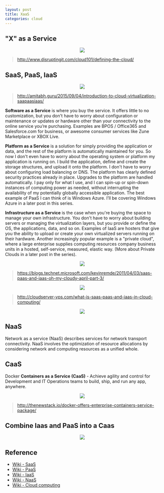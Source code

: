 ```yaml
---
layout: post
title: XaaS
categories: cloud
---
```


## "X" as a Service

<p align="center">
<img src="http://www.disruptingit.com/wp-content/uploads/2013/03/Star-aaS-1024x568.png">
</p>

> http://www.disruptingit.com/cloud101/defining-the-cloud/


## SaaS, PaaS, IaaS

<p align="center">
<img src="http://amitabh.guru/wp-content/uploads/2015/09/saa_paas_iaas.gif">
</p>

> http://amitabh.guru/2015/09/04/introduction-to-cloud-virtualization-saapaasiaas/

**Software as a Service** is where you buy the service.  It offers little to no customization, 
but you don't have to worry about configuration or maintenance or updates or hardware other than 
your connectivity to the online service you’re purchasing. Examples are BPOS / Office365 and
Salesforce.com for business, or awesome consumer services like Zune Marketplace or XBOX Live. 

**Platform as a Service** is a solution for simply providing the application or data, and the 
rest of the platform is automatically maintained for you. So now I don't even have to worry about
the operating system or platform my application is running on. I build the application, define and 
create the storage structures, and upload it onto the platform.  I don't have to worry about
configuring load balancing or DNS.  The platform has clearly defined security practices already 
in place.  Upgrades to the platform are handled automatically.  I pay only for what I use, 
and I can spin-up or spin-down instances of computing power as needed, without interrupting 
the availability of my potentially globally accessible application.  The best example of PaaS 
I can think of is Windows Azure.  I’ll be covering Windows Azure in a later post in this series.

**Infrastructure as a Service** is the case when you're buying the space to manage your own 
infrastructure.  You don't have to worry about building servers or managing the virtualization
layers, but you provide or define the OS, the applications, data, and so on. 
Examples of IaaS are hosters that give you the ability to upload or create your own virtualized 
servers running on their hardware.  Another increasingly popular example is a "private cloud", 
where a large enterprise supplies computing resources company business units in a hosted, 
self-service, measured, elastic way.  (More about Private Clouds in a later post in the series).

<p align="center">
<img src="http://mschnlnine.vo.llnwd.net/d1/inetpub/kevinremde/Images/679669067395_DBE9/image_thumb.png">
</p>

> https://blogs.technet.microsoft.com/kevinremde/2011/04/03/saas-paas-and-iaas-oh-my-cloudy-april-part-3/


<p align="center">
<img src="http://cloudserver-vps.com/wp-content/uploads/2015/12/IaaS_PaaS_SaaS.jpg">
</p>

> http://cloudserver-vps.com/what-is-saas-paas-and-iaas-in-cloud-computing/

<p align="center">
<img src="https://upload.wikimedia.org/wikipedia/commons/thumb/3/3c/Cloud_computing_layers.png/300px-Cloud_computing_layers.png">
</p>

## NaaS

Network as a service (NaaS) describes services for network transport connectivity. 
NaaS involves the optimization of resource allocations by considering network and 
computing resources as a unified whole.

## CaaS

Docker **Containers as a Service (CaaS)** - Achieve agility and control for Development and IT Operations teams to build, ship, and run any app, anywhere.

<p align="center">
<img src="http://thenewstack.io/wp-content/uploads/2016/02/Docker-CaaS.png">
</p>

> http://thenewstack.io/docker-offers-enterprise-containers-service-package/

## Combine Iaas and PaaS into a Caas

<p align="center">
<img src="http://i.stack.imgur.com/CzsG9.png">
</p>

## Reference

- [Wiki - SaaS](https://en.wikipedia.org/wiki/Software_as_a_service)
- [Wiki - PaaS](https://en.wikipedia.org/wiki/Platform_as_a_service)
- [Wiki - IaaS](https://en.wikipedia.org/wiki/Cloud_computing#Infrastructure_as_a_service_.28IaaS.29)
- [Wiki - NaaS](https://en.wikipedia.org/wiki/Network_as_a_service)
- [Wiki - Cloud computing](https://en.wikipedia.org/wiki/Cloud_computing)


